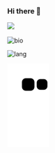 ### Hi there 👋 
![](https://komarev.com/ghpvc/?username=BrandonHanx&label=PROFILE+VIEWS)

<!--
**BrandonHanx/BrandonHanx** is a ✨ _special_ ✨ repository because its `README.md` (this file) appears on your GitHub profile.

Here are some ideas to get you started:

- 🔭 I’m currently working on ...
- 🌱 I’m currently learning ...
- 👯 I’m looking to collaborate on ...
- 🤔 I’m looking for help with ...
- 💬 Ask me about ...
- 📫 How to reach me: ...
- 😄 Pronouns: ...
- ⚡ Fun fact: ...
-->

![bio](https://github-readme-stats.vercel.app/api?username=BrandonHanx&show_icons=true)

![lang](https://github-readme-stats.vercel.app/api/top-langs/?username=BrandonHanx&layout=compact)

![github contribution grid snake animation](https://raw.githubusercontent.com/BrandonHanx/BrandonHanx/main/assets/github-contribution-grid-snake.svg)
